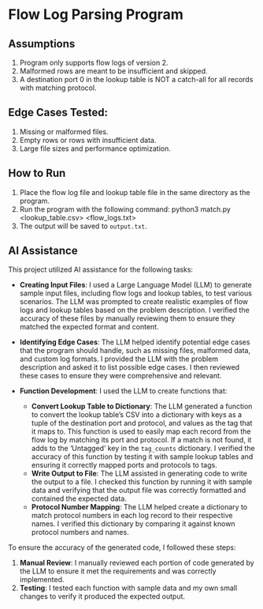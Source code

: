 # Flow Log Parsing Program

## Assumptions
1. Program only supports flow logs of version 2.
2. Malformed rows are meant to be insufficient and skipped.
3. A destination port 0 in the lookup table is NOT a catch-all for all records with matching protocol.

## Edge Cases Tested:
1. Missing or malformed files.
2. Empty rows or rows with insufficient data.
3. Large file sizes and performance optimization.

## How to Run
1. Place the flow log file and lookup table file in the same directory as the program.
2. Run the program with the following command:
python3 match.py <lookup_table.csv> <flow_logs.txt>
3. The output will be saved to `output.txt`.

## AI Assistance
This project utilized AI assistance for the following tasks:

- **Creating Input Files**: I used a Large Language Model (LLM) to generate sample input files, including flow logs and lookup tables, to test various scenarios. The LLM was prompted to create realistic examples of flow logs and lookup tables based on the problem description. I verified the accuracy of these files by manually reviewing them to ensure they matched the expected format and content.

- **Identifying Edge Cases**: The LLM helped identify potential edge cases that the program should handle, such as missing files, malformed data, and custom log formats. I provided the LLM with the problem description and asked it to list possible edge cases. I then reviewed these cases to ensure they were comprehensive and relevant.

- **Function Development**: I used the LLM to create functions that:
  - **Convert Lookup Table to Dictionary**: The LLM generated a function to convert the lookup table’s CSV into a dictionary with keys as a tuple of the destination port and protocol, and values as the tag that it maps to. This function is used to easily map each record from the flow log by matching its port and protocol. If a match is not found, it adds to the ‘Untagged’ key in the `tag_counts` dictionary. I verified the accuracy of this function by testing it with sample lookup tables and ensuring it correctly mapped ports and protocols to tags.
  - **Write Output to File**: The LLM assisted in generating code to write the output to a file. I checked this function by running it with sample data and verifying that the output file was correctly formatted and contained the expected data.
  - **Protocol Number Mapping**: The LLM helped create a dictionary to match protocol numbers in each log record to their respective names. I verified this dictionary by comparing it against known protocol numbers and names.

To ensure the accuracy of the generated code, I followed these steps:
1. **Manual Review**: I manually reviewed each portion of code generated by the LLM to ensure it met the requirements and was correctly implemented.
2. **Testing**: I tested each function with sample data and my own small changes to verify it produced the expected output.
